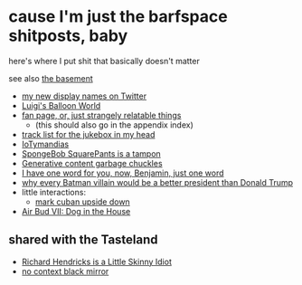 # cause I'm just the barfspace shitposts, baby

here's where I put shit that basically doesn't matter

see also [the basement](4adf317e-82f2-4241-9231-e6d23667aeaf.md)

- [my new display names on Twitter](7e358081-ffb6-4a5a-8b27-4a46a0ed1467.md)
- [Luigi's Balloon World](5b6ff941-5868-4d9d-86b5-25d77389fdb5.md)
- [fan page, or, just strangely relatable things](b3fe4b3b-abae-4c3c-8f00-3297f6d682ae.md)
  - (this should also go in the appendix index)
- [track list for the jukebox in my head](3beb8805-9fb7-4a37-804d-efd708d6b16b.md)
- [IoTymandias](166dbfcf-ff71-47e2-90ab-5244f0a49715.md)
- [SpongeBob SquarePants is a tampon](120b7848-7302-417a-932a-1f14e7593b4e.md)
- [Generative content garbage chuckles](3611fa11-ee2e-4679-88af-97e396cfb285.md)
- [I have one word for you, now, Benjamin, just one word](ad4e5b2e-011a-4ca4-90ca-daef88065279.md)
- [why every Batman villain would be a better president than Donald Trump](8c4912a7-211f-4551-9440-15aab2f41fdf.md)
- little interactions:
  - [mark cuban upside down](41fe0fb6-2113-41cb-a74b-544c6f37b236.md)
- [Air Bud VII: Dog in the House](d553f3fa-6cd8-4571-9d2d-79d30e64bfee.md)

## shared with the Tasteland

- [Richard Hendricks is a Little Skinny Idiot](f3c2f214-751e-4fe3-871a-8ab1094dd46b.md)
- [no context black mirror](0bca9576-b498-4edb-9384-164dd9aa5a1b.md)

